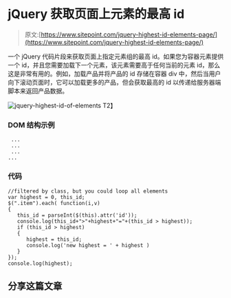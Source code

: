 # jQuery 获取页面上元素的最高 id

> 原文:[https://www.sitepoint.com/jquery-highest-id-elements-page/](https://www.sitepoint.com/jquery-highest-id-elements-page/)

一个 jQuery 代码片段来获取页面上指定元素组的最高 id。如果您为容器元素提供一个 id，并且您需要加载下一个元素，该元素需要高于任何当前的元素 id，那么这是非常有用的。例如，加载产品并将产品的 id 存储在容器 div 中，然后当用户向下滚动页面时，它可以加载更多的产品，但会获取最高的 id 以传递给服务器端脚本来返回产品数据。

![jquery-highest-id-of-elements](../Images/55cee4d01f8be86b77bd6203231e96ce.png "jquery-highest-id-of-elements")
T2】

### DOM 结构示例

```
 ... 
 ... 
 ... 
...
```

### 代码

```
//filtered by class, but you could loop all elements
var highest = 0, this_id;
$(".item").each( function(i,v)
{
   this_id = parseInt($(this).attr('id'));
   console.log(this_id+">"+highest+"="+(this_id > highest));
   if (this_id > highest)
   {
      highest = this_id;
      console.log('new highest = ' + highest )
   }
});
console.log(highest);
```

## 分享这篇文章